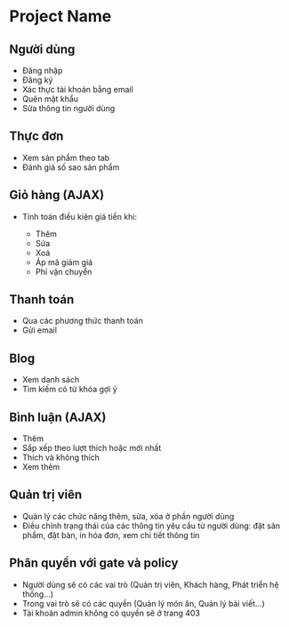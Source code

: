 <!DOCTYPE html>
<html>
<head>
  <meta charset="UTF-8">  
</head>
<body>
  <h1>Project Name</h1>

  <h2>Người dùng</h2>
  <ul>
    <li>Đăng nhập</li>
    <li>Đăng ký</li>
    <li>Xác thực tài khoản bằng email</li>
    <li>Quên mật khẩu</li>
    <li>Sửa thông tin người dùng</li>
  </ul>

  <h2>Thực đơn</h2>
  <ul>
    <li>Xem sản phẩm theo tab</li>
    <li>Đánh giá số sao sản phẩm</li>
  </ul>

  <h2>Giỏ hàng (AJAX)</h2>
  <ul>
    <li>Tính toán điều kiện giá tiền khi:</li>
    <ul>
      <li>Thêm</li>
      <li>Sửa</li>
      <li>Xoá</li>
      <li>Áp mã giảm giá</li>
      <li>Phí vận chuyển</li>
    </ul>
  </ul>

  <h2>Thanh toán</h2>
  <ul>
    <li>Qua các phương thức thanh toán</li>
    <li>Gửi email</li>
  </ul>

  <h2>Blog</h2>
  <ul>
    <li>Xem danh sách</li>
    <li>Tìm kiếm có từ khóa gợi ý</li>
  </ul>

  <h2>Bình luận (AJAX)</h2>
  <ul>
    <li>Thêm</li>
    <li>Sắp xếp theo lượt thích hoặc mới nhất</li>
    <li>Thích và không thích</li>
    <li>Xem thêm</li>
  </ul>

  <h2>Quản trị viên</h2>
  <ul>
    <li>Quản lý các chức năng thêm, sửa, xóa ở phần người dùng</li>
    <li>Điều chỉnh trạng thái của các thông tin yêu cầu từ người dùng: đặt sản phẩm, đặt bàn, in hóa đơn, xem chi tiết thông tin</li>
  </ul>

  <h2>Phân quyền với gate và policy</h2>
  <ul>
    <li>Người dùng sẽ có các vai trò (Quản trị viên, Khách hàng, Phát triển hệ thống...)</li>
    <li>Trong vai trò sẽ có các quyền (Quản lý món ăn, Quản lý bài viết...)</li>
    <li>Tài khoản admin không có quyền sẽ ở trang 403</li>
  </ul>
</body>
</html>
